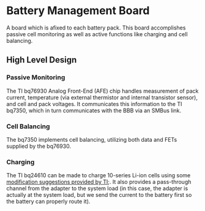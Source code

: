 # Battery Management Board
A board which is afixed to each battery pack. This board accomplishes passive cell monitoring as well as active functions like charging and cell balancing.

## High Level Design

### Passive Monitoring
The TI bq76930 Analog Front-End (AFE) chip handles measurement of pack current, temperature (via external thermistor and internal transistor sensor), and cell and pack voltages. It communicates this information to the TI bq7350, which in turn communicates with the BBB via an SMBus link.

### Cell Balancing
The bq7350 implements cell balancing, utilizing both data and FETs supplied by the bq76930.

### Charging
The TI bq24610 can be made to charge 10-series Li-ion cells using some <a href="https://e2e.ti.com/cfs-file/__key/telligent-evolution-components-attachments/00-179-01-00-00-22-06-68/bq24610EVM_2D00_HV-7_2D00_16-cell-Li-Ion-chargers_5F00_en.pdf" target=0>modification suggestions provided by TI</a>;. It also provides a pass-through channel from the adapter to the system load (in this case, the adapter is actually at the system load, but we send the current to the battery first so the battery can properly route it).



